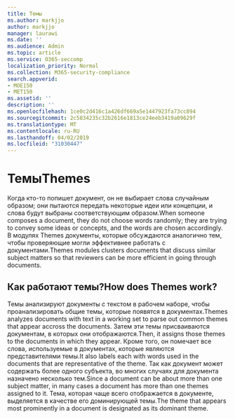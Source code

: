 ```yaml
---
title: Темы
ms.author: markjjo
author: markjjo
manager: laurawi
ms.date: ''
ms.audience: Admin
ms.topic: article
ms.service: O365-seccomp
localization_priority: Normal
ms.collection: M365-security-compliance
search.appverid:
- MOE150
- MET150
ms.assetid: ''
description: ''
ms.openlocfilehash: 1ce0c2d416c1a426df669a5e1447923fa73cc894
ms.sourcegitcommit: 2c5834235c32b2616e1813ce24eeb3419a09629f
ms.translationtype: MT
ms.contentlocale: ru-RU
ms.lasthandoff: 04/02/2019
ms.locfileid: "31030447"
---
```

# <a name="themes"></a><span data-ttu-id="335ec-102">Темы</span><span class="sxs-lookup"><span data-stu-id="335ec-102">Themes</span></span>

<span data-ttu-id="335ec-103">Когда кто-то попишет документ, он не выбирает слова случайным образом; они пытаются передать некоторые идеи или концепции, и слова будут выбраны соответствующим образом.</span><span class="sxs-lookup"><span data-stu-id="335ec-103">When someone composes a document, they do not choose words randomly; they are trying to convey some ideas or concepts, and the words are chosen accordingly.</span></span> <span data-ttu-id="335ec-104">В модулях Themes документы, которые обсуждаются аналогично тем, чтобы проверяющие могли эффективнее работать с документами.</span><span class="sxs-lookup"><span data-stu-id="335ec-104">Themes modules clusters documents that discuss similar subject matters so that reviewers can be more efficient in going through documents.</span></span>

## <a name="how-does-themes-work"></a><span data-ttu-id="335ec-105">Как работают темы?</span><span class="sxs-lookup"><span data-stu-id="335ec-105">How does Themes work?</span></span>

<span data-ttu-id="335ec-106">Темы анализируют документы с текстом в рабочем наборе, чтобы проанализировать общие темы, которые появятся в документах.</span><span class="sxs-lookup"><span data-stu-id="335ec-106">Themes analyzes documents with text in a working set to parse out common themes that appear accross the documents.</span></span> <span data-ttu-id="335ec-107">Затем эти темы присваиваются документам, в которых они отображаются.</span><span class="sxs-lookup"><span data-stu-id="335ec-107">Then, it assigns those themes to the documents in which they appear.</span></span> <span data-ttu-id="335ec-108">Кроме того, он помечает все слова, используемые в документах, которые являются представителями темы.</span><span class="sxs-lookup"><span data-stu-id="335ec-108">It also labels each with words used in the documents that are representative of the theme.</span></span> <span data-ttu-id="335ec-109">Так как документ может содержать более одного субъекта, во многих случаях для документа назначено несколько тем.</span><span class="sxs-lookup"><span data-stu-id="335ec-109">Since a document can be about more than one subject matter, in many cases a document has more than one themes assigned to it.</span></span> <span data-ttu-id="335ec-110">Тема, которая чаще всего отображается в документе, выделяется в качестве его доминирующей темы.</span><span class="sxs-lookup"><span data-stu-id="335ec-110">The theme that appears most prominently in a document is designated as its dominant theme.</span></span>
